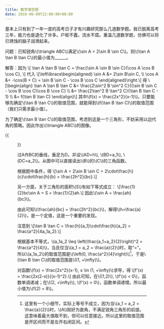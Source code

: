 ```yaml
---
title: 数学填空题
date: 2016-06-09T22:00:00+08:00
---
```


<script>
mathjax
</script>

基本上只有到了一年一度的高考日子才有兴趣研究那么几道数学题。我已脱离高考三年，能力也是退化了许多。户枢不蠹，流水不腐。重温几道数学题，仿佛可以将已锈蚀的脑子润滑起来。

问题：已知锐角\\(\triangle ABC\\)满足\\(\sin A = 2\sin B \sin C\\)。则\\(\tan A \tan B \tan C\\)的最小值为______。

解答：因为
\\[ \tan A \tan B \tan C = \frac{\sin A \sin B \sin C}{\cos A \cos B \cos C}, \\]
代入
\\[\left\lbrace\begin{aligned}
\sin A &= 2\sin B\sin C, \\\\ 
\cos A &= -\cos(B + C) = \sin B \sin C - \cos B \cos C
\end{aligned}\right.\\]
得 <!--more-->
\\[\begin{align}
\tan A \tan B \tan C &= \frac{2\sin^2 B \sin^2 C}{(\sin B \sin C - \cos B \cos C)\cos B \cos C} \\\\ 
&= \frac{2\tan^2 B \tan^2 C}{\tan B \tan C - 1} \\\\ 
&= f(\tan B \tan C)
\end{align}\\]
其中\\(f(x) = \frac{2x^2}{x-1}\\)。只要能够先确定\\(\tan B \tan C\\)的取值范围，就能得到\\(f(\tan B \tan C)\\)的取值范围（我们只需求最小值）。

为了确定\\(\tan B \tan C\\)的取值范围，考虑到这是一个三角形，不妨采用以边代角的策略。因此作出\\(\triangle ABC\\)的图像。

{{<figure src="/media/math-1.svg">}}

过A作BC的垂线，垂足为D。并设\\(AD=h\\), \\(BD=a_1\\), \\(DC=a_2\\)。从图中可以直接读出\\(B\\)的\\(C\\)的三角函数。

根据题中条件，得
\\[\sin A = 2\sin B \sin C = 2\cdot\frac{h}{c}\cdot\frac{h}{b} = \frac{2h^2}{bc}.\\]

另一方面，关于三角形的面积\\(S\\)有如下等式成立：
\\[\frac{1}{2}bc\sin A = S = \frac{1}{2}ah.\\]
因此\\(\sin A = \frac{ah}{bc}\\)。

由此可知\\(\frac{ah}{bc} = \frac{2h^2}{bc}\\)，解得\\(h=\frac{a}{2}\\)，是一个定值，这是一个重要的发现。

注意到
\\[\tan B \tan C = \frac{h}{a_1}\cdot\frac{h}{a_2} = \frac{a^2}{4a_1a_2}.\\]

根据基本不等式，\\(a_1a_2 \leq \left(\frac{a_1+a_2}{2}\right)^2 = \frac{a^2}{4}\\)，当且仅当\\(a_1 = a_2 = \frac{a}{2}\\)时，取“=”。所以\\(a_1a_2\\)的取值范围是\\(\left(0, \frac{a^2}{4}\right)\\)[^1]，于是\\(\tan B \tan C\\)的取值范围是\\((1, +\infty)\\)。

对函数\\(f(x) = \frac{2x^2}{x-1}, x \in (1, +\infty)\\)求导，得
\\[f'(x) = \frac{2x(2-x)}{(x-1)^2}.\\]
由此可知，在\\((1,2)\\), \\(f'(x) < 0\\)，函数单调递减；在\\((2, +\infty)\\), \\(f'(x) > 0\\)，函数单调递增。所以最小值为\\(f(2) = 8\\)。

[^1]: 这里有一个小细节，实际上等号不成立，因为当\\(a_1 = a_2 = \frac{a}{2}\\)时，\\(A\\)刚好为直角，不满足锐角三角形的前提。这意味着最大值取不到，但可以任意接近。所以这里的取值范围是开区间而不是左开右闭区间。
